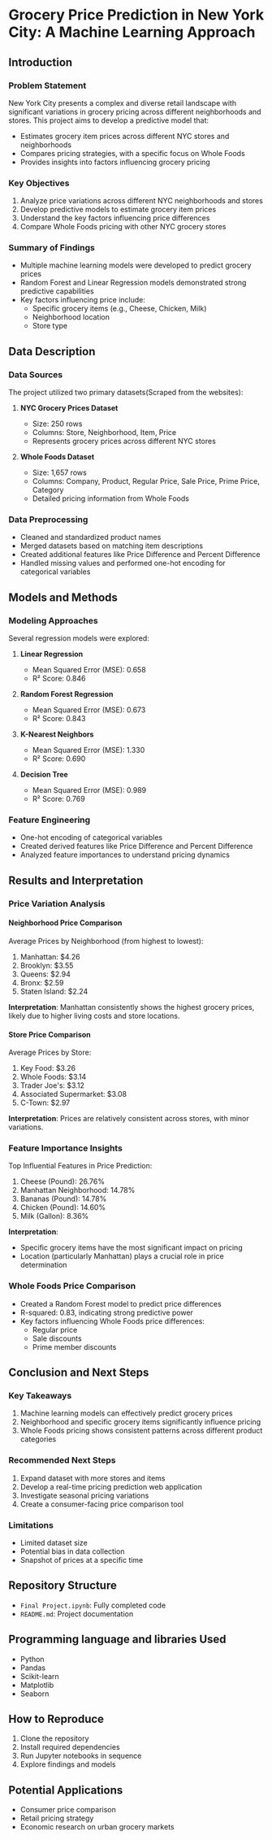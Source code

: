# Grocery Price Prediction in New York City: A Machine Learning Approach

## Introduction

### Problem Statement
New York City presents a complex and diverse retail landscape with significant variations in grocery pricing across different neighborhoods and stores. This project aims to develop a predictive model that:
- Estimates grocery item prices across different NYC stores and neighborhoods
- Compares pricing strategies, with a specific focus on Whole Foods
- Provides insights into factors influencing grocery pricing

### Key Objectives
1. Analyze price variations across different NYC neighborhoods and stores
2. Develop predictive models to estimate grocery item prices
3. Understand the key factors influencing price differences
4. Compare Whole Foods pricing with other NYC grocery stores

### Summary of Findings
- Multiple machine learning models were developed to predict grocery prices
- Random Forest and Linear Regression models demonstrated strong predictive capabilities
- Key factors influencing price include:
  - Specific grocery items (e.g., Cheese, Chicken, Milk)
  - Neighborhood location
  - Store type

## Data Description

### Data Sources
The project utilized two primary datasets(Scraped from the websites):
1. **NYC Grocery Prices Dataset**
   - Size: 250 rows
   - Columns: Store, Neighborhood, Item, Price
   - Represents grocery prices across different NYC stores

2. **Whole Foods Dataset**
   - Size: 1,657 rows
   - Columns: Company, Product, Regular Price, Sale Price, Prime Price, Category
   - Detailed pricing information from Whole Foods

### Data Preprocessing
- Cleaned and standardized product names
- Merged datasets based on matching item descriptions
- Created additional features like Price Difference and Percent Difference
- Handled missing values and performed one-hot encoding for categorical variables

## Models and Methods 

### Modeling Approaches
Several regression models were explored:
1. **Linear Regression**
   - Mean Squared Error (MSE): 0.658
   - R² Score: 0.846

2. **Random Forest Regression**
   - Mean Squared Error (MSE): 0.673
   - R² Score: 0.843

3. **K-Nearest Neighbors**
   - Mean Squared Error (MSE): 1.330
   - R² Score: 0.690

4. **Decision Tree**
   - Mean Squared Error (MSE): 0.989
   - R² Score: 0.769

### Feature Engineering
- One-hot encoding of categorical variables
- Created derived features like Price Difference and Percent Difference
- Analyzed feature importances to understand pricing dynamics

## Results and Interpretation 

### Price Variation Analysis
#### Neighborhood Price Comparison
Average Prices by Neighborhood (from highest to lowest):
1. Manhattan: $4.26
2. Brooklyn: $3.55
3. Queens: $2.94
4. Bronx: $2.59
5. Staten Island: $2.24

**Interpretation**: Manhattan consistently shows the highest grocery prices, likely due to higher living costs and store locations.

#### Store Price Comparison
Average Prices by Store:
1. Key Food: $3.26
2. Whole Foods: $3.14
3. Trader Joe's: $3.12
4. Associated Supermarket: $3.08
5. C-Town: $2.97

**Interpretation**: Prices are relatively consistent across stores, with minor variations.

### Feature Importance Insights
Top Influential Features in Price Prediction:
1. Cheese (Pound): 26.76%
2. Manhattan Neighborhood: 14.78%
3. Bananas (Pound): 14.78%
4. Chicken (Pound): 14.60%
5. Milk (Gallon): 8.36%

**Interpretation**: 
- Specific grocery items have the most significant impact on pricing
- Location (particularly Manhattan) plays a crucial role in price determination

### Whole Foods Price Comparison
- Created a Random Forest model to predict price differences
- R-squared: 0.83, indicating strong predictive power
- Key factors influencing Whole Foods price differences:
  - Regular price
  - Sale discounts
  - Prime member discounts

## Conclusion and Next Steps 

### Key Takeaways
1. Machine learning models can effectively predict grocery prices
2. Neighborhood and specific grocery items significantly influence pricing
3. Whole Foods pricing shows consistent patterns across different product categories

### Recommended Next Steps
1. Expand dataset with more stores and items
2. Develop a real-time pricing prediction web application
3. Investigate seasonal pricing variations
4. Create a consumer-facing price comparison tool

### Limitations
- Limited dataset size 
- Potential bias in data collection
- Snapshot of prices at a specific time

## Repository Structure
- `Final Project.ipynb`: Fully completed code
- `README.md`: Project documentation

## Programming language and libraries Used
- Python
- Pandas
- Scikit-learn
- Matplotlib
- Seaborn

## How to Reproduce
1. Clone the repository
2. Install required dependencies
3. Run Jupyter notebooks in sequence
4. Explore findings and models

## Potential Applications
- Consumer price comparison
- Retail pricing strategy
- Economic research on urban grocery markets
